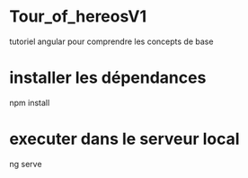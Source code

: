 # Tour_of_hereosV1
tutoriel angular pour comprendre les concepts de base
# installer les dépendances 
npm install
# executer dans le serveur local
ng serve
